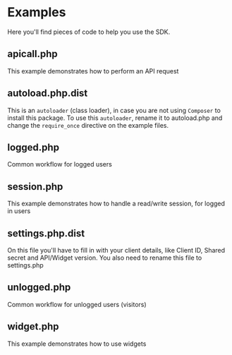 Examples
========

Here you'll find pieces of code to help you use the SDK.

apicall.php
-----------
This example demonstrates how to perform an API request

autoload.php.dist
-----------------
This is an `autoloader` (class loader), in case you are not using `Composer` to install this package.
To use this `autoloader`, rename it to autoload.php and change the `require_once` directive on the example files.

logged.php
----------
Common workflow for logged users

session.php
-----------
This example demonstrates how to handle a read/write session, for logged in users

settings.php.dist
------------
On this file you'll have to fill in with your client details, like Client ID, Shared secret and API/Widget version.
You also need to rename this file to settings.php

unlogged.php
------------
Common workflow for unlogged users (visitors)

widget.php
----------
This example demonstrates how to use widgets